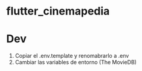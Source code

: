 # flutter_cinemapedia

# Dev
1. Copiar el .env.template y renomabrarlo a .env
2. Cambiar las variables de entorno (The MovieDB)
